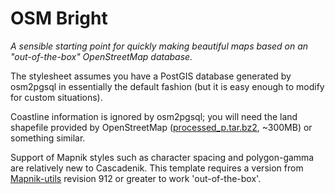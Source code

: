 # OSM Bright

*A sensible starting point for quickly making beautiful maps based on an
"out-of-the-box" OpenStreetMap database.*

The stylesheet assumes you have a PostGIS database generated by osm2pgsql in
essentially the default fashion (but it is easy enough to modify for custom
situations).

Coastline information is ignored by osm2pgsql; you will need the land 
shapefile provided by OpenStreetMap ([processed_p.tar.bz2][1], ~300MB) or
something similar.

[1]: http://tile.openstreetmap.org/processed_p.tar.bz2

Support of Mapnik styles such as character spacing and polygon-gamma are
relatively new to Cascadenik. This template requires a version from 
[Mapnik-utils][2] revision 912 or greater to work 'out-of-the-box'.

[2]: http://code.google.com/p/mapnik-utils/
